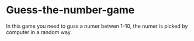 # Guess-the-number-game
In this game you need to guss a numer betwen 1-10, the numer is picked by computer in a random way.
